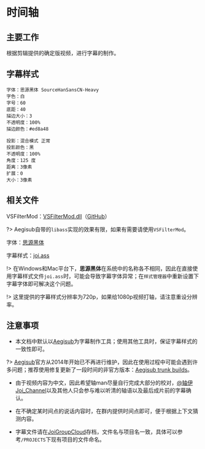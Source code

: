 # 时间轴

## 主要工作

根据剪辑提供的确定版视频，进行字幕的制作。

## 字幕样式

```字幕样式参数
字体：思源黑体 SourceHanSansCN-Heavy
字色：白
字号：60
底距：40
描边大小：3
不透明度：100%
描边颜色：#ed8a48

投影：混合模式 正常
投影颜色：黑
不透明度：100%
角度：125 度
距离：3像素
扩展：0
大小：3像素
```

## 相关文件

VSFilterMod：<a href="../assets/VSFilterMod.dll" target="_blank">VSFilterMod.dll</a>（[GitHub](https://github.com/sorayuki/VSFilterMod)）

?> Aegisub自带的`libass`实现的效果有限，如果有需要请使用`VSFilterMod`。

字体：<a href="../assets/思源黑体SourceHanSansCN-Heavy.otf" target="_blank">思源黑体</a>

字幕样式：<a href="../assets/joi.ass" target="_blank">joi.ass</a>

!> 在Windows和Mac平台下，**思源黑体**在系统中的名称各不相同，因此在直接使用字幕样式文件`joi.ass`时，可能会导致字幕字体异常；在`样式管理器`中重新设置下字幕字体即可解决这个问题。

!> 这里提供的字幕样式分辨率为720p，如果给1080p视频打轴，请注意重设分辨率。

## 注意事项

- 本文档中默认以[Aegisub](http://www.aegisub.org/)为字幕制作工具；使用其他工具时，保证字幕样式的一致性即可。

?> [Aegisub](http://www.aegisub.org/)官方从2014年开始已不再进行维护，因此在使用过程中可能会遇到许多问题；推荐使用修复更新了一段时间的非官方版本：[Aegisub trunk builds](http://plorkyeran.com/aegisub/)。

- 由于视频内容为中文，因此希望轴man尽量自行完成大部分的校对，[@轴伊Joi_Channel](https://space.bilibili.com/61639371)以及其他人只会参与难以听清的轴语以及最后成片前的字幕确认。

- 在不确定某时间点的说话内容时，在群内提供时间点即可，便于根据上下文猜测内容。

- 字幕文件请在[JoiGroupCloud](https://pan.joi-club.cn)存档，文件名与项目名一致，具体可以参考`/PROJECTS`下现有项目的文件命名。